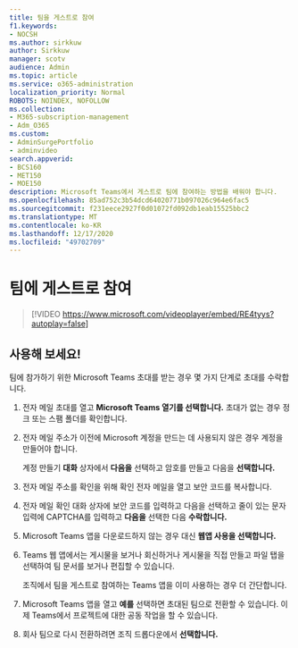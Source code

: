 ```yaml
---
title: 팀을 게스트로 참여
f1.keywords:
- NOCSH
ms.author: sirkkuw
author: Sirkkuw
manager: scotv
audience: Admin
ms.topic: article
ms.service: o365-administration
localization_priority: Normal
ROBOTS: NOINDEX, NOFOLLOW
ms.collection:
- M365-subscription-management
- Adm_O365
ms.custom:
- AdminSurgePortfolio
- adminvideo
search.appverid:
- BCS160
- MET150
- MOE150
description: Microsoft Teams에서 게스트로 팀에 참여하는 방법을 배워야 합니다.
ms.openlocfilehash: 85ad752c3b54dcd64020771b097026c964e6fac5
ms.sourcegitcommit: f231eece2927f0d01072fd092db1eab15525bbc2
ms.translationtype: MT
ms.contentlocale: ko-KR
ms.lasthandoff: 12/17/2020
ms.locfileid: "49702709"
---
```

# <a name="join-a-team-as-a-guest"></a>팀에 게스트로 참여

> [!VIDEO https://www.microsoft.com/videoplayer/embed/RE4tyys?autoplay=false]

## <a name="try-it"></a>사용해 보세요!

팀에 참가하기 위한 Microsoft Teams 초대를 받는 경우 몇 가지 단계로 초대를 수락합니다.

1. 전자 메일 초대를 열고 **Microsoft Teams 열기를 선택합니다.** 초대가 없는 경우 정크 또는 스팸 폴더를 확인합니다.
  1. 전자 메일 주소가 이전에 Microsoft 계정을 만드는 데 사용되지 않은 경우 계정을 만들어야 합니다.

     계정 만들기 **대화** 상자에서 **다음을** 선택하고 암호를 만들고 다음을 **선택합니다.**
  1. 전자 메일 주소를 확인을 위해 확인 전자 메일을 열고 보안 코드를 복사합니다.
  1. 전자 메일 확인  대화 상자에  보안 코드를 입력하고 다음을  선택하고 줄이 있는 문자 입력에 CAPTCHA를 입력하고 **다음을** 선택한 다음 **수락합니다.**
1. Microsoft Teams 앱을 다운로드하지 않는 경우 대신 **웹앱 사용을 선택합니다.**
1. Teams 웹 앱에서는 게시물을 보거나 회신하거나 게시물을 직접 만들고  파일 탭을 선택하여 팀 문서를 보거나 편집할 수 있습니다.

    조직에서 팀을 게스트로 참여하는 Teams 앱을 이미 사용하는 경우 더 간단합니다.

1. Microsoft Teams 앱을 열고  **예를**  선택하면 초대된 팀으로 전환할 수 있습니다.  이제 Teams에서 프로젝트에 대한 공동 작업을 할 수 있습니다.
2. 회사 팀으로 다시 전환하려면 조직 드롭다운에서 **선택합니다.**